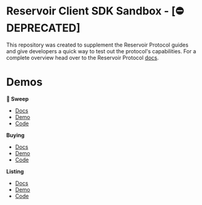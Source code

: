 # Reservoir Client SDK Sandbox - [⛔️ DEPRECATED]



This repository was created to supplement the Reservoir Protocol guides and give developers a quick way to test out the protocol's capabilities. For a complete overview head over to the Reservoir Protocol [docs](https://docs.reservoir.tools/).

# Demos

**🧹 Sweep**

- [Docs](https://docs.reservoir.tools/docs/sweeping)
- [Demo](https://githubbox.com/reservoirprotocol/sandbox/tree/main/sweep)
- [Code](https://github.com/reservoirprotocol/sandbox/tree/main/sweep)

**Buying**

- [Docs](https://docs.reservoir.tools/docs/buying)
- [Demo](https://githubbox.com/reservoirprotocol/sandbox/tree/main/buying)
- [Code](https://github.com/reservoirprotocol/sandbox/tree/main/buying)

**Listing**

- [Docs](https://docs.reservoir.tools/docs/listing)
- [Demo](https://githubbox.com/reservoirprotocol/sandbox/tree/main/listing)
- [Code](https://github.com/reservoirprotocol/sandbox/tree/main/listing)
